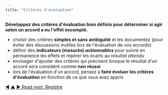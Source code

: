 ```yaml
---
title: "Critères d'évaluation"
---
```



<strong>Développez des critères d'évaluation bien définis pour déterminer si agir selon un accord a eu l'effet escompté.</strong>

- choisir des critères **simples et sans ambiguïté** et les documentez (pour éviter des discussions inutiles lors de l'évaluation de vos <dfn data-info="Accord: Une ligne directrice, un processus ou protocole établi de le but de guider le flux de valeur.">accords</dfn>)
- définir des **indicateurs (mesurés) <dfn data-info="Indicateur (mesuré): Une mesure quantifiable utilisée pour suivre et évaluer les progrès, évaluer les résultats et déterminer le succès">actionnables</dfn>** pour suivre en permanence les effets et repérer les écarts au <dfn data-info="Résultat attendu: Le résultat escompté d'un accord, d'une action, d'un projet ou d'une stratégie.">résultat attendu</dfn>
- envisager d'ajouter des critères qui précisent lorsque le résultat d'un accord sera considéré comme **non réussi**
- lors de l'évaluation d'un accord, pensez à **faire évoluer les critères d'évaluation** en fonction de ce que vous avez appris

<div class="bottom-nav">
<a href="describe-deliverables.html" title="Back to: Décrire les livrables">◀</a> <a href="defining-agreements.html" title="Up: Élaborer des accords">▲</a> <a href="logbook.html" title="">▶ Read next: Registre</a>
</div>


<script type="text/javascript">
Mousetrap.bind('g n', function() {
    window.location.href = 'logbook.html';
    return false;
});
</script>

